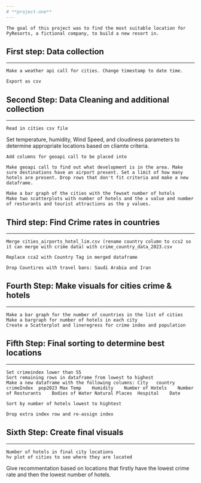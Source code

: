 ```yaml
---
# **project-one**
---
```

    The goal of this project was to find the most suitable location for PyResorts, a fictional company, to build a new resort in. 


## First step: Data collection
---

    Make a weather api call for cities. Change timestamp to date time.

    Export as csv 

## Second Step: Data Cleaning and additional collection 
---

    Read in cities csv file 

   Set temperature, humidity, Wind Speed, and cloudiness parameters to determine appropriate locations based on cliamte criteria. 
    
    Add columns for geoapi call to be placed into 

    Make geoapi call to find out what development is in the area. Make sure destinations have an airport present. Set a limit of how many hotels are present. Drop rows that don't fit criteria and make a new dataframe.  
    
    Make a bar graph of the cities with the fewset number of hotels
    Make two scatterplots with number of hotels and the x value and number of resturants and tourist attractions as the y values.

## Third step: Find Crime rates in countries 
---
    Merge cities_airports_hotel_lim.csv (rename country column to ccs2 so it can merge with crime data) with crime_country_data_2023.csv 
    
    Replace cca2 with Country Tag in merged dataframe 

    Drop Countires with travel bans: Saudi Arabia and Iran 


## Fourth Step: Make visuals for cities crime & hotels 
---
    Make a bar graph for the number of countries in the list of cities
    Make a bargraph for number of hotels in each city 
    Create a Scatterplot and lineregress for crime index and population 


## Fifth Step: Final sorting to determine best locations 
---
    Set crimeindex lower than 55 
    Sort remaining rows in dataframe from lowest to highest 
    Make a new dataframe with the following columns: City	country	crimeIndex	pop2023	Max Temp	Humidity	Number of Hotels	Number of Resturants	Bodies of Water	Natural Places	Hospital	Date

    Sort by number of hotels lowest to hightest 

    Drop extra index row and re-assign index

## Sixth Step: Create final visuals 
---
    Number of hotels in final city locations
    hv plot of cities to see where they are located  

Give recommentation based on locations that firstly have the lowest crime rate and then the lowest number of hotels. 
